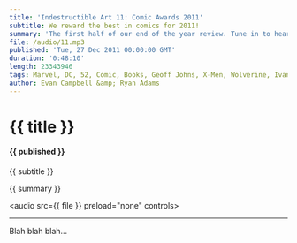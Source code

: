 ```yaml
---
title: 'Indestructible Art 11: Comic Awards 2011'
subtitle: We reward the best in comics for 2011!
summary: 'The first half of our end of the year review. Tune in to hear our best of 2011 picks in the world of comic books. Check out Ryan and Evan’s picks for Best Single Issue, Best Artist, Best Writer, Best Industry Figure Personality, Best Series and more! Stay tuned next week for the video game half of our best in year show!'
file: /audio/11.mp3
published: 'Tue, 27 Dec 2011 00:00:00 GMT'
duration: '0:48:10'
length: 23343946
tags: Marvel, DC, 52, Comic, Books, Geoff Johns, X-Men, Wolverine, Ivan Reis, Aquaman, Batman, BatGirl, Detective, Action, Comics, Image
author: Evan Campbell &amp; Ryan Adams
---
```


# {{ title }}

#### {{ published }}

{{ subtitle }}  
  
{{ summary }}  

<audio src={{ file }} preload="none" controls></audio>

- - -

Blah blah blah...
